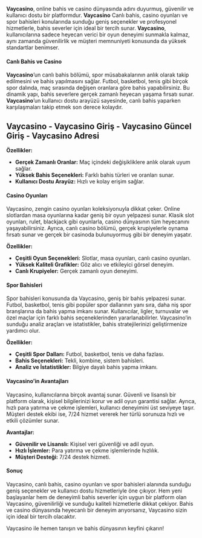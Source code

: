 **Vaycasino**, online bahis ve casino dünyasında adını duyurmuş, güvenilir ve kullanıcı dostu bir platformdur. **Vaycasino** Canlı bahis, casino oyunları ve spor bahisleri konularında sunduğu geniş seçenekler ve profesyonel hizmetlerle, bahis severler için ideal bir tercih sunar. **Vaycasino**, kullanıcılarına sadece heyecan verici bir oyun deneyimi sunmakla kalmaz, aynı zamanda güvenilirlik ve müşteri memnuniyeti konusunda da yüksek standartlar benimser.

#### Canlı Bahis ve Casino

**Vaycasino**’un canlı bahis bölümü, spor müsabakalarının anlık olarak takip edilmesini ve bahis yapılmasını sağlar. Futbol, basketbol, tenis gibi birçok spor dalında, maç sırasında değişen oranlara göre bahis yapabilirsiniz. Bu dinamik yapı, bahis severlere gerçek zamanlı heyecan yaşama fırsatı sunar. **Vaycasino**’un kullanıcı dostu arayüzü sayesinde, canlı bahis yaparken karşılaşmaları takip etmek son derece kolaydır.

<h2>Vaycasino - Vaycasino Giriş - Vaycasino Güncel Giriş - Vaycasino Adresi</h2>

**Özellikler:**
- **Gerçek Zamanlı Oranlar:** Maç içindeki değişikliklere anlık olarak uyum sağlar.
- **Yüksek Bahis Seçenekleri:** Farklı bahis türleri ve oranları sunar.
- **Kullanıcı Dostu Arayüz:** Hızlı ve kolay erişim sağlar.

#### Casino Oyunları

Vaycasino, zengin casino oyunları koleksiyonuyla dikkat çeker. Online slotlardan masa oyunlarına kadar geniş bir oyun yelpazesi sunar. Klasik slot oyunları, rulet, blackjack gibi oyunlarla, casino dünyasının tüm heyecanını yaşayabilirsiniz. Ayrıca, canlı casino bölümü, gerçek krupiyelerle oynama fırsatı sunar ve gerçek bir casinoda bulunuyormuş gibi bir deneyim yaşatır.

**Özellikler:**
- **Çeşitli Oyun Seçenekleri:** Slotlar, masa oyunları, canlı casino oyunları.
- **Yüksek Kaliteli Grafikler:** Göz alıcı ve etkileyici görsel deneyim.
- **Canlı Krupiyeler:** Gerçek zamanlı oyun deneyimi.

#### Spor Bahisleri

Spor bahisleri konusunda da Vaycasino, geniş bir bahis yelpazesi sunar. Futbol, basketbol, tenis gibi popüler spor dallarının yanı sıra, daha niş spor branşlarına da bahis yapma imkanı sunar. Kullanıcılar, ligler, turnuvalar ve özel maçlar için farklı bahis seçeneklerinden yararlanabilirler. Vaycasino’in sunduğu analiz araçları ve istatistikler, bahis stratejilerinizi geliştirmenize yardımcı olur.

**Özellikler:**
- **Çeşitli Spor Dalları:** Futbol, basketbol, tenis ve daha fazlası.
- **Bahis Seçenekleri:** Tekli, kombine, sistem bahisleri.
- **Analiz ve İstatistikler:** Bilgiye dayalı bahis yapma imkanı.

#### Vaycasino’in Avantajları

Vaycasino, kullanıcılarına birçok avantaj sunar. Güvenli ve lisanslı bir platform olarak, kişisel bilgilerinizi korur ve adil oyun garantisi sağlar. Ayrıca, hızlı para yatırma ve çekme işlemleri, kullanıcı deneyimini üst seviyeye taşır. Müşteri destek ekibi ise, 7/24 hizmet vererek her türlü sorunuza hızlı ve etkili çözümler sunar.

**Avantajlar:**
- **Güvenilir ve Lisanslı:** Kişisel veri güvenliği ve adil oyun.
- **Hızlı İşlemler:** Para yatırma ve çekme işlemlerinde hızlılık.
- **Müşteri Desteği:** 7/24 destek hizmeti.

#### Sonuç

Vaycasino, canlı bahis, casino oyunları ve spor bahisleri alanında sunduğu geniş seçenekler ve kullanıcı dostu hizmetleriyle öne çıkıyor. Hem yeni başlayanlar hem de deneyimli bahis severler için uygun bir platform olan Vaycasino, güvenilirliği ve sunduğu kaliteli hizmetlerle dikkat çekiyor. Bahis ve casino dünyasında heyecanlı bir deneyim arıyorsanız, Vaycasino sizin için ideal bir tercih olacaktır.

Vaycasino ile hemen tanışın ve bahis dünyasının keyfini çıkarın!
